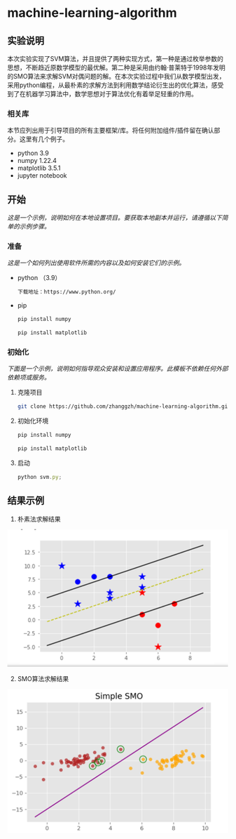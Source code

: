 # machine-learning-algorithm







<!-- ABOUT THE PROJECT -->

## 实验说明

​        本次实验实现了SVM算法，并且提供了两种实现方式，第一种是通过枚举参数的思想，不断趋近原数学模型的最优解。第二种是采用由约翰·普莱特于1998年发明的SMO算法来求解SVM对偶问题的解。在本次实验过程中我们从数学模型出发，采用python编程，从最朴素的求解方法到利用数学结论衍生出的优化算法，感受到了在机器学习算法中，数学思想对于算法优化有着举足轻重的作用。



### 相关库

本节应列出用于引导项目的所有主要框架/库。将任何附加组件/插件留在确认部分。这里有几个例子。

* python 3.9
* numpy  1.22.4
* matplotlib 3.5.1    
* jupyter notebook   


<!-- GETTING STARTED -->

## 开始

_这是一个示例，说明如何在本地设置项目。要获取本地副本并运行，请遵循以下简单的示例步骤。_
### 准备

_这是一个如何列出使用软件所需的内容以及如何安装它们的示例。_
* python （3.9）
  ```sh
  下载地址：https://www.python.org/
  ```

* pip 
  ```sh
  pip install numpy
  ```
  ```sh
  pip install matplotlib
  ```

### 初始化

_下面是一个示例，说明如何指导观众安装和设置应用程序。此模板不依赖任何外部依赖项或服务。_

1. 克隆项目
   ```sh
   git clone https://github.com/zhanggzh/machine-learning-algorithm.git
   ```
2. 初始化环境
   ```sh
   pip install numpy
   ```
     ```sh
   pip install matplotlib
     ```
3. 启动
   ```js
   python svm.py;
   ```




<!-- USAGE EXAMPLES -->
## 结果示例

1. 朴素法求解结果

![img_1](img/img_1.png)

2. SMO算法求解结果

![img_2](img/img_2.png)





